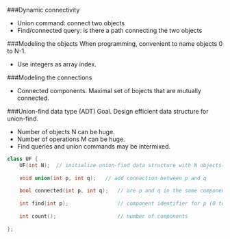 ###Dynamic connectivity
- Union command: connect two objects
- Find/connected query: is there a path connecting the two objects

###Modeling the objects
When programming, convenient to name objects 0 to N-1.
- Use integers as array index.

###Modeling the connections
- Connected components. Maximal set of bojects that are mutually connected.

###Union-find data type (ADT)
Goal. Design efficient data structure for union-find.
- Number of objects N can be huge.
- Number of operations M can be huge.
- Find queries and union commands may be intermixed.

```C++
class UF {
	UF(int N);	// initialize union-find data structure with N objects(0 to N-1)
	
	void union(int p, int q);	// add connection between p and q
	
	bool connected(int p, int q);	// are p and q in the same component?
	
	int find(int p);				// component identifier for p (0 to N-1)
	
	int count();					// number of components
	
};
```
